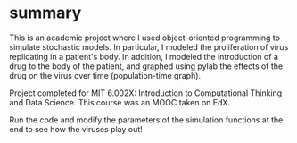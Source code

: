 # summary
This is an academic project where I used object-oriented programming to simulate stochastic models.
In particular, I modeled the proliferation of virus replicating in a patient's body.
In addition, I modeled the introduction of a drug to the body of the patient, and graphed using pylab
the effects of the drug on the virus over time (population-time graph).

Project completed for MIT 6.002X: Introduction to Computational Thinking and Data Science.
This course was an MOOC taken on EdX.

Run the code and modify the parameters of the simulation functions at the end to see how the viruses play out!
